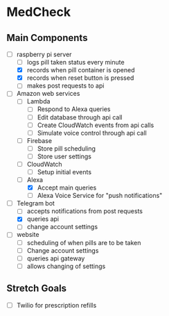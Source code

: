 # MedCheck

## Main Components
- [ ] raspberry pi server
  - [ ] logs pill taken status every minute
  - [X] records when pill container is opened
  - [X] records when reset button is pressed
  - [ ] makes post requests to api
- [ ] Amazon web services
  - [ ] Lambda
    - [ ] Respond to Alexa queries
    - [ ] Edit database through api call
    - [ ] Create CloudWatch events from api calls
    - [ ] Simulate voice control through api call
  - [ ] Firebase
    - [ ] Store pill scheduling
    - [ ] Store user settings
  - [ ] CloudWatch
    - [ ] Setup initial events
  - [ ] Alexa
    - [X] Accept main queries
    - [ ] Alexa Voice Service for "push notifications"
- [ ] Telegram bot
  - [ ] accepts notifications from post requests
  - [X] queries api 
  - [ ] change account settings
- [ ] website
  - [ ] scheduling of when pills are to be taken
  - [ ] Change account settings
  - [ ] queries api gateway
  - [ ] allows changing of settings

## Stretch Goals 
- [ ] Twilio for prescription refills
